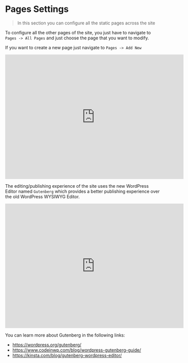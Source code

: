 # Pages Settings

> In this section you can configure all the static pages across the site


To configure all the other pages of the site, you just have to navigate to `Pages -> All Pages` and just choose the page that you want to modify.

If you want to create a new page just navigate to `Pages -> Add New`

<iframe src="https://share.getcloudapp.com/6quLqPOZ?embed=true" width="575" height="400" style="border:none" frameborder="0" allowtransparency="true" allowfullscreen="true">              </iframe>

The editing/publishing experience of the site uses the new WordPress Editor named `Gutenberg` which provides a better publishing experience over the old WordPress WYSIWYG Editor.

<iframe src="https://share.getcloudapp.com/bLuG7wzW?embed=true" width="575" height="400" style="border:none" frameborder="0" allowtransparency="true" allowfullscreen="true">              </iframe>


You can learn more about Gutenberg in the following links:  

* https://wordpress.org/gutenberg/
* https://www.codeinwp.com/blog/wordpress-gutenberg-guide/
* https://kinsta.com/blog/gutenberg-wordpress-editor/

